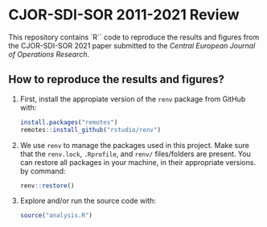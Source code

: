 # CJOR-SDI-SOR 2011-2021 Review

This repository contains `R`` code to reproduce the results and figures from the CJOR-SDI-SOR 2021 paper submitted to the _Central European Journal of Operations Research_.

## How to reproduce the results and figures?

1. First, install the appropiate version of the `renv` package from GitHub with:
    ``` r
    install.packages("remotes")
    remotes::install_github("rstudio/renv")
    ```
2. We use `renv` to manage the packages used in this project. Make sure that the `renv.lock`, `.Rprofile`, and `renv/` files/folders are present. You can restore all packages in your machine, in their appropriate versions. by command:
    ``` r
    renv::restore()
    ```
3. Explore and/or run the source code with:
    ``` r
    source("analysis.R")
    ```

